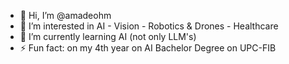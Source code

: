 - 👋 Hi, I’m @amadeohm
- 👀 I’m interested in AI - Vision - Robotics & Drones - Healthcare
- 🌱 I’m currently learning AI (not only LLM's)
- ⚡ Fun fact: on my 4th year on AI Bachelor Degree on UPC-FIB

<!---
amadeohm/amadeohm is a ✨ special ✨ repository because its `README.md` (this file) appears on your GitHub profile.
You can click the Preview link to take a look at your changes.
--->
